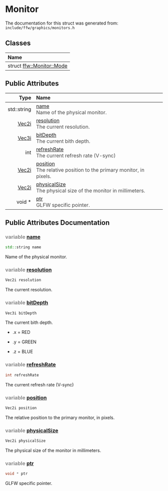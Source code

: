 Monitor
===================================


The documentation for this struct was generated from: `include/ffw/graphics/monitors.h`



## Classes

| Name |
|:-----|
| struct [ffw::Monitor::Mode](ffw_Monitor_Mode.html) |


## Public Attributes

| Type | Name |
| -------: | :------- |
|  std::string | [name](#70c38a08)<div style="opacity:0.8;">Name of the physical monitor. </div> |
|  [Vec2i](ffw.html#e4e07ebe) | [resolution](#a85ce62d)<div style="opacity:0.8;">The current resolution. </div> |
|  [Vec3i](ffw.html#1bc00754) | [bitDepth](#ecc395e0)<div style="opacity:0.8;">The current bith depth. </div> |
|  int | [refreshRate](#97dd1377)<div style="opacity:0.8;">The current refresh rate (V-sync) </div> |
|  [Vec2i](ffw.html#e4e07ebe) | [position](#c23aa251)<div style="opacity:0.8;">The relative position to the primary monitor, in pixels. </div> |
|  [Vec2i](ffw.html#e4e07ebe) | [physicalSize](#26e041a5)<div style="opacity:0.8;">The physical size of the monitor in millimeters. </div> |
|  void * | [ptr](#171f39ca)<div style="opacity:0.8;">GLFW specific pointer. </div> |


## Public Attributes Documentation

### <span style="opacity:0.5;">variable</span> <a id="70c38a08" href="#70c38a08">name</a>

```cpp
std::string name
```

Name of the physical monitor. 

### <span style="opacity:0.5;">variable</span> <a id="a85ce62d" href="#a85ce62d">resolution</a>

```cpp
Vec2i resolution
```

The current resolution. 

### <span style="opacity:0.5;">variable</span> <a id="ecc395e0" href="#ecc395e0">bitDepth</a>

```cpp
Vec3i bitDepth
```

The current bith depth. 


* .x = RED

* .y = GREEN

* .z = BLUE 



### <span style="opacity:0.5;">variable</span> <a id="97dd1377" href="#97dd1377">refreshRate</a>

```cpp
int refreshRate
```

The current refresh rate (V-sync) 

### <span style="opacity:0.5;">variable</span> <a id="c23aa251" href="#c23aa251">position</a>

```cpp
Vec2i position
```

The relative position to the primary monitor, in pixels. 

### <span style="opacity:0.5;">variable</span> <a id="26e041a5" href="#26e041a5">physicalSize</a>

```cpp
Vec2i physicalSize
```

The physical size of the monitor in millimeters. 

### <span style="opacity:0.5;">variable</span> <a id="171f39ca" href="#171f39ca">ptr</a>

```cpp
void * ptr
```

GLFW specific pointer. 



